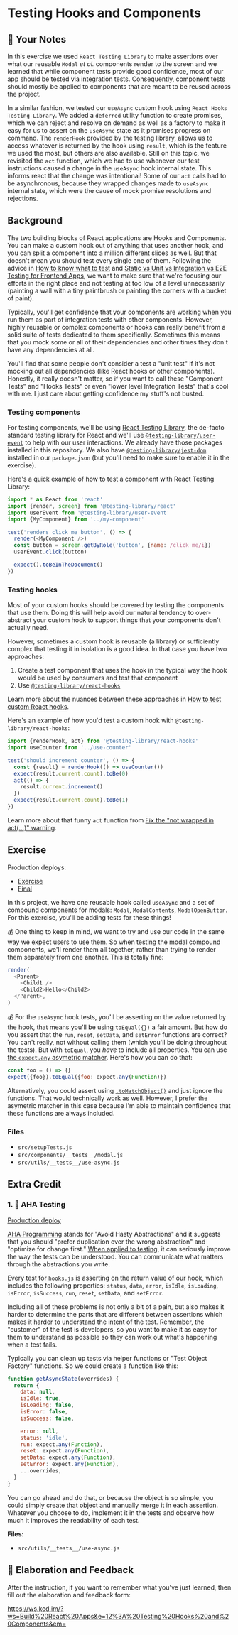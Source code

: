 # Testing Hooks and Components

## 📝 Your Notes

In this exercise we used `React Testing Library` to make assertions over what
our reusable `Modal` _et al._ components render to the screen and we learned
that while component tests provide good confidence, most of our app should be
tested via integration tests. Consequently, component tests should mostly
be applied to components that are meant to be reused across the project.

In a similar fashion, we tested our `useAsync` custom hook using
`React Hooks Testing Library`. We added a `deferred` utility function to create
promises, which we can reject and resolve on demand as well as a factory to
make it easy for us to assert on the `useAsync` state as it promises progress
on command. The `renderHook` provided by the testing library, allows us
to access whatever is returned by the hook using `result`, which is the feature
we used the most, but others are also available. Still on this topic, we
revisited the `act` function, which we had to use whenever our test instructions
caused a change in the `useAsync` hook internal state. This informs react that
the change was intentional! Some of our `act` calls had to be asynchronous,
because they wrapped changes made to `useAsync` internal state, which were the
cause of mock promise resolutions and rejections.

## Background

The two building blocks of React applications are Hooks and Components. You can
make a custom hook out of anything that uses another hook, and you can split a
component into a million different slices as well. But that doesn't mean you
should test every single one of them. Following the advice in
[How to know what to test](https://kentcdodds.com/blog/how-to-know-what-to-test)
and
[Static vs Unit vs Integration vs E2E Testing for Frontend Apps](https://kentcdodds.com/blog/unit-vs-integration-vs-e2e-tests),
we want to make sure that we're focusing our efforts in the right place and not
testing at too low of a level unnecessarily (painting a wall with a tiny
paintbrush or painting the corners with a bucket of paint).

Typically, you'll get confidence that your components are working when you run
them as part of integration tests with other components. However, highly
reusable or complex components or hooks can really benefit from a solid suite of
tests dedicated to them specifically. Sometimes this means that you mock some or
all of their dependencies and other times they don't have any dependencies at
all.

You'll find that some people don't consider a test a "unit test" if it's not
mocking out all dependencies (like React hooks or other components). Honestly,
it really doesn't matter, so if you want to call these "Component Tests" and
"Hooks Tests" or even "lower level Integration Tests" that's cool with me. I
just care about getting confidence my stuff's not busted.

### Testing components

For testing components, we'll be using
[React Testing Library](https://testing-library.com/react), the de-facto
standard testing library for React and we'll use
[`@testing-library/user-event`](https://github.com/testing-library/user-event)
to help with our user interactions. We already have those packages installed in
this repository. We also have
[`@testing-library/jest-dom`](https://github.com/testing-library/jest-dom)
installed in our `package.json` (but you'll need to make sure to enable it in
the exercise).

Here's a quick example of how to test a component with React Testing Library:

```javascript
import * as React from 'react'
import {render, screen} from '@testing-library/react'
import userEvent from '@testing-library/user-event'
import {MyComponent} from '../my-component'

test('renders click me button', () => {
  render(<MyComponent />)
  const button = screen.getByRole('button', {name: /click me/i})
  userEvent.click(button)

  expect().toBeInTheDocument()
})
```

### Testing hooks

Most of your custom hooks should be covered by testing the components that use
them. Doing this will help avoid our natural tendency to over-abstract your
custom hook to support things that your components don't actually need.

However, sometimes a custom hook is reusable (a library) or sufficiently complex
that testing it in isolation is a good idea. In that case you have two
approaches:

1. Create a test component that uses the hook in the typical way the hook would
   be used by consumers and test that component
2. Use
   [`@testing-library/react-hooks`](https://github.com/testing-library/react-hooks-testing-library)

Learn more about the nuances between these approaches in
[How to test custom React hooks](https://kentcdodds.com/blog/how-to-test-custom-react-hooks).

Here's an example of how you'd test a custom hook with
`@testing-library/react-hooks`:

```javascript
import {renderHook, act} from '@testing-library/react-hooks'
import useCounter from '../use-counter'

test('should increment counter', () => {
  const {result} = renderHook(() => useCounter())
  expect(result.current.count).toBe(0)
  act(() => {
    result.current.increment()
  })
  expect(result.current.count).toBe(1)
})
```

Learn more about that funny `act` function from
[Fix the "not wrapped in act(...)" warning](https://kentcdodds.com/blog/fix-the-not-wrapped-in-act-warning).

## Exercise

Production deploys:

- [Exercise](https://exercises-12-testing-hooks-and-components.bookshelf.lol/exercise)
- [Final](https://exercises-12-testing-hooks-and-components.bookshelf.lol/)

In this project, we have one reusable hook called `useAsync` and a set of
compound components for modals: `Modal`, `ModalContents`, `ModalOpenButton`. For
this exercise, you'll be adding tests for these things!

💰 One thing to keep in mind, we want to try and use our code in the same way we
expect users to use them. So when testing the modal compound components, we'll
render them all together, rather than trying to render them separately from one
another. This is totally fine:

```javascript
render(
  <Parent>
    <Child1 />
    <Child2>Hello</Child2>
  </Parent>,
)
```

💰 For the `useAsync` hook tests, you'll be asserting on the value returned by
the hook, that means you'll be using `toEqual({})` a fair amount. But how do you
assert that the `run`, `reset`, `setData`, and `setError` functions are correct?
You can't really, not without calling them (which you'll be doing throughout the
tests). But with `toEqual`, you _have_ to include all properties. You can use
[the `expect.any` asymetric matcher](https://jestjs.io/docs/en/expect#expectanyconstructor).
Here's how you can do that:

```javascript
const foo = () => {}
expect({foo}).toEqual({foo: expect.any(Function)})
```

Alternatively, you could assert using
[`.toMatchObject()`](https://jestjs.io/docs/en/expect#tomatchobjectobject) and
just ignore the functions. That would technically work as well. However, I
prefer the asymetric matcher in this case because I'm able to maintain
confidence that these functions are always included.

### Files

- `src/setupTests.js`
- `src/components/__tests__/modal.js`
- `src/utils/__tests__/use-async.js`

## Extra Credit

### 1. 💯 AHA Testing

[Production deploy](https://exercises-12-testing-hooks-and-components.bookshelf.lol/extra-1)

[AHA Programming](https://kentcdodds.com/blog/aha-programming) stands for "Avoid
Hasty Abstractions" and it suggests that you should "prefer duplication over the
wrong abstraction" and "optimize for change first."
[When applied to testing](https://kentcdodds.com/blog/aha-testing), it can
seriously improve the way the tests can be understood. You can communicate what
matters through the abstractions you write.

Every test for `hooks.js` is asserting on the return value of our hook, which
includes the following properties: `status`, `data`, `error`, `isIdle`,
`isLoading`, `isError`, `isSuccess`, `run`, `reset`, `setData`, and `setError`.

Including all of these problems is not only a bit of a pain, but also makes it
harder to determine the parts that are different between assertions which makes
it harder to understand the intent of the test. Remember, the "customer" of the
test is developers, so you want to make it as easy for them to understand as
possible so they can work out what's happening when a test fails.

Typically you can clean up tests via helper functions or "Test Object Factory"
functions. So we could create a function like this:

```javascript
function getAsyncState(overrides) {
  return {
    data: null,
    isIdle: true,
    isLoading: false,
    isError: false,
    isSuccess: false,

    error: null,
    status: 'idle',
    run: expect.any(Function),
    reset: expect.any(Function),
    setData: expect.any(Function),
    setError: expect.any(Function),
    ...overrides,
  }
}
```

You can go ahead and do that, or because the object is so simple, you could
simply create that object and manually merge it in each assertion. Whatever you
choose to do, implement it in the tests and observe how much it improves the
readability of each test.

**Files:**

- `src/utils/__tests__/use-async.js`

## 🦉 Elaboration and Feedback

After the instruction, if you want to remember what you've just learned, then
fill out the elaboration and feedback form:

https://ws.kcd.im/?ws=Build%20React%20Apps&e=12%3A%20Testing%20Hooks%20and%20Components&em=
